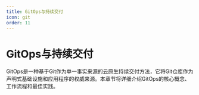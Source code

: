 ```yaml
---
title: GitOps与持续交付
icon: git
order: 11
---
```


# GitOps与持续交付

GitOps是一种基于Git作为单一事实来源的云原生持续交付方法，它将Git仓库作为声明式基础设施和应用程序的权威来源。本章节将详细介绍GitOps的核心概念、工作流程和最佳实践。
